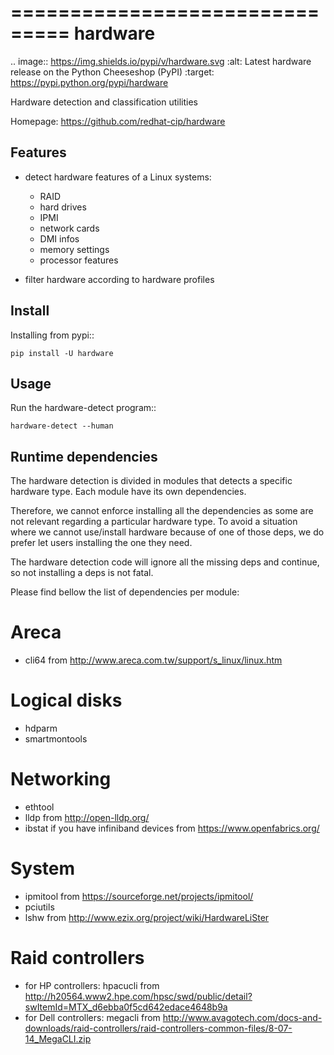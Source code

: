 ===============================
hardware
===============================

.. image:: https://img.shields.io/pypi/v/hardware.svg
   :alt: Latest hardware release on the Python Cheeseshop (PyPI)
   :target: https://pypi.python.org/pypi/hardware

Hardware detection and classification utilities

Homepage: https://github.com/redhat-cip/hardware

Features
--------

* detect hardware features of a Linux systems:

  * RAID
  * hard drives
  * IPMI
  * network cards
  * DMI infos
  * memory settings
  * processor features

* filter hardware according to hardware profiles

Install
-------

Installing from pypi::

    pip install -U hardware

Usage
-----

Run the hardware-detect program::

    hardware-detect --human


Runtime dependencies
--------------------
The hardware detection is divided in modules that detects a specific hardware type. Each module have its own dependencies.

Therefore, we cannot enforce installing all the dependencies as some are not relevant regarding a particular hardware type.
To avoid a situation where we cannot use/install hardware because of one of those deps, we do prefer let users installing the one they need.

The hardware detection code will ignore all the missing deps and continue, so not installing a deps is not fatal.

Please find bellow the list of dependencies per module:

Areca
=====
* cli64 from http://www.areca.com.tw/support/s_linux/linux.htm

Logical disks
=============
* hdparm
* smartmontools

Networking
==========
* ethtool
* lldp from http://open-lldp.org/
* ibstat if you have infiniband devices from https://www.openfabrics.org/

System
======
* ipmitool from https://sourceforge.net/projects/ipmitool/
* pciutils
* lshw from http://www.ezix.org/project/wiki/HardwareLiSter

Raid controllers
================
* for HP controllers: hpacucli from http://h20564.www2.hpe.com/hpsc/swd/public/detail?swItemId=MTX_d6ebba0f5cd642edace4648b9a
* for Dell controllers: megacli from http://www.avagotech.com/docs-and-downloads/raid-controllers/raid-controllers-common-files/8-07-14_MegaCLI.zip
